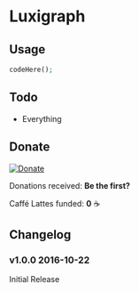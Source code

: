 # Luxigraph

## Usage

```php
codeHere();
```

## Todo

- Everything

## Donate

[<img src="https://www.paypalobjects.com/en_AU/i/btn/btn_donate_LG.gif" alt="Donate">](https://www.paypal.com/cgi-bin/webscr?cmd=_s-xclick&hosted_button_id=P42WMTARXLPNJ)

Donations received: **Be the first?**

Caffé Lattes funded: **0** :coffee:

## Changelog

### v1.0.0 2016-10-22
Initial Release
